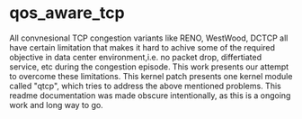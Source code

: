 # qos_aware_tcp
All convnesional TCP congestion variants like RENO, WestWood, DCTCP all have certain limitation that makes it hard to 
achive some of the required objective in data center environment,i.e. no packet drop, differtiated service, etc during the congestion episode. This work presents our attempt to overcome these limitations. This kernel patch presents one kernel module called "qtcp", which tries to address the above mentioned problems. This readme documentation was made obscure intentionally, as this is a ongoing work and long way to go.

